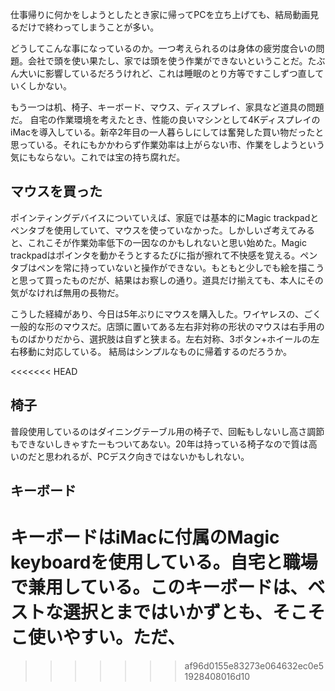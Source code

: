仕事帰りに何かをしようとしたとき家に帰ってPCを立ち上げても、結局動画見るだけで終わってしまうことが多い。

どうしてこんな事になっているのか。一つ考えられるのは身体の疲労度合いの問題。会社で頭を使い果たし、家では頭を使う作業ができないということだ。たぶん大いに影響しているだろうけれど、これは睡眠のとり方等ですこしずつ直していくしかない。


もう一つは机、椅子、キーボード、マウス、ディスプレイ、家具など道具の問題だ。
自宅の作業環境を考えたとき、性能の良いマシンとして4KディスプレイのiMacを導入している。新卒2年目の一人暮らしにしては奮発した買い物だったと思っている。それにもかかわらず作業効率は上がらない市、作業をしようという気にもならない。これでは宝の持ち腐れだ。

## マウスを買った

ポインティングデバイスについていえば、家庭では基本的にMagic trackpadとペンタブを使用していて、マウスを使っていなかった。しかしいざ考えてみると、これこそが作業効率低下の一因なのかもしれないと思い始めた。Magic trackpadはポインタを動かそうとするたびに指が擦れて不快感を覚える。ペンタブはペンを常に持っていないと操作ができない。もともと少しでも絵を描こうと思って買ったものだが、結果はお察しの通り。道具だけ揃えても、本人にその気がなければ無用の長物だ。

こうした経緯があり、今日は5年ぶりにマウスを購入した。ワイヤレスの、ごく一般的な形のマウスだ。店頭に置いてある左右非対称の形状のマウスは右手用のものばかりだから、選択肢は自ずと狭まる。左右対称、3ボタン+ホイールの左右移動に対応している。
結局はシンプルなものに帰着するのだろうか。

<<<<<<< HEAD
## 椅子

普段使用しているのはダイニングテーブル用の椅子で、回転もしないし高さ調節もできないしきゃすたーもついてあない。20年は持っている椅子なので質は高いのだと思われるが、PCデスク向きではないかもしれない。


## キーボード

キーボードはiMacに付属のMagic keyboardを使用している。自宅と職場で兼用している。このキーボードは、ベストな選択とまではいかずとも、そこそこ使いやすい。ただ、
=======
>>>>>>> af96d0155e83273e064632ec0e51928408016d10

